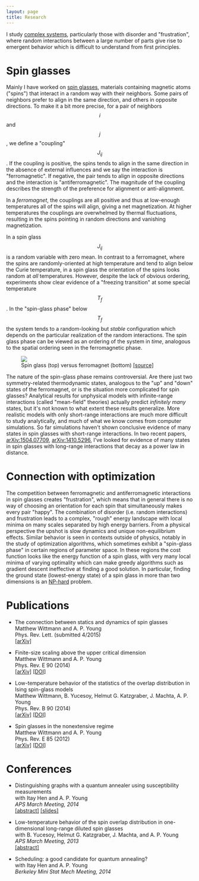 ```yaml
---
layout: page
title: Research
---
```


I study [complex systems][], particularly those with disorder and
"frustration", where random interactions between a large number of parts give
rise to emergent behavior which is difficult to understand from first
principles.

Spin glasses
============

Mainly I have worked on [spin glasses][], materials containing magnetic atoms
("spins") that interact in a random way with their neighbors. Some pairs of
neighbors prefer to align in the same direction, and others in opposite
directions. To make it a bit more precise, for a pair of neighbors $$i$$ and
$$j$$, we define a "coupling" $$J_{ij}$$. If the coupling is positive, the
spins tends to align in the same direction in the absence of external
influences and we say the interaction is "ferromagnetic". If negative, the pair
tends to align in opposite directions and the interaction is
"antiferromagnetic". The magnitude of the coupling describes the strength of
the preference for alignment or anti-alignment.

In a *ferromagnet*, the couplings are all positive and thus at low-enough
temperatures all of the spins will align, giving a net magnetization. At higher
temperatures the couplings are overwhelmed by thermal fluctuations, resulting
in the spins pointing in random directions and vanishing magnetization.

In a spin glass $$J_{ij}$$ is a random variable with zero mean. In contrast to
a ferromagnet, where the spins are randomly-oriented at high temperature and
tend to align below the Curie temperature, in a spin glass the orientation of
the spins looks random at *all* temperatures. However, despite the lack of
obvious ordering, experiments show clear evidence of a "freezing transition" at
some special temperature $$T_f$$. In the "spin-glass phase" below $$T_f$$ the
system tends to a random-looking but *stable* configuration which depends on
the particular realization of the random interactions. The spin glass phase can
be viewed as an ordering of the system in *time*, analogous to the spatial
ordering seen in the ferromagnetic phase.

<figure>
  <img src="http://upload.wikimedia.org/wikipedia/commons/6/62/Spin_glass_by_Zureks.svg">
  <figcaption>
    Spin glass (top) versus ferromagnet (bottom)
    <a href="http://en.wikipedia.org/wiki/Spin_glass#/media/File:Spin_glass_by_Zureks.svg">[source]</a>
  </figcaption>
</figure>

The nature of the spin-glass phase remains controversial. Are there just two
symmetry-related thermodynamic states, analogous to the "up" and "down" states
of the ferromagnet, or is the situation more complicated for spin glasses?
Analytical results for unphysical models with infinite-range interactions
(called "mean-field" theories) actually predict *infinitely many* states, but
it's not known to what extent these results generalize. More realistic models
with only short-range interactions are much more difficult to study
analytically, and much of what we know comes from computer simulations. So far
simulations haven't shown conclusive evidence of many states in spin glasses
with short-range interactions. In two recent papers, [arXiv:1504.07709][],
[arXiv:1410.5296][], I've looked for evidence of many states in spin glasses
with long-range interactions that decay as a power law in distance.

Connection with optimization
============================

The competition between ferromagnetic and antiferromagnetic interactions in
spin glasses creates "frustration", which means that in general there is no way
of choosing an orientation for each spin that simultaneously makes every pair
"happy". The combination of disorder (i.e. random interactions) and frustration
leads to a complex, "rough" energy landscape with local minima on many scales
separated by high energy barriers. From a physical perspective the upshot is
slow dynamics and unique non-equilibrium effects. Similar behavior is seen in
contexts outside of physics, notably in the study of optimization algorithms,
which sometimes exhibit a "spin-glass phase" in certain regions of parameter
space. In these regions the cost function looks like the energy function of a
spin glass, with very many local minima of varying optimality which can make
greedy algorithms such as gradient descent ineffective at finding a good
solution. In particular, finding the ground state (lowest-energy state) of a
spin glass in more than two dimensions is an [NP-hard][] problem.

[complex systems]: http://en.wikipedia.org/wiki/Complex_system
[spin glasses]: http://en.wikipedia.org/wiki/Spin_glass
[NP-hard]: http://en.wikipedia.org/wiki/NP-hard
[arXiv:1504.07709]: http://arxiv.org/abs/1504.07709
[arXiv:1410.5296]: http://arxiv.org/abs/1401.5296

Publications
============
<a name="pubs"></a>

- The connection between statics and dynamics of spin glasses<br>
  Matthew Wittmann and A. P. Young<br>
  Phys. Rev. Lett. (submitted 4/2015)<br>
  [[arXiv]](http://arxiv.org/abs/1504.07709)

- Finite-size scaling above the upper critical dimension<br>
  Matthew Wittmann and A. P. Young<br>
  Phys. Rev. E 90 (2014)<br>
  [[arXiv]](http://arxiv.org/abs/1410.5296)
  [[DOI]](http://dx.doi.org/10.1103/PhysRevE.90.062137)

- Low-temperature behavior of the statistics of the overlap distribution in Ising spin-glass models<br>
  Matthew Wittmann, B. Yucesoy, Helmut G. Katzgraber, J. Machta, A. P. Young<br>
  Phys. Rev. B 90 (2014)<br>
  [[arXiv]](http://arxiv.org/abs/1408.2482)
  [[DOI]](http://dx.doi.org/10.1103/PhysRevB.90.134419)

- Spin glasses in the nonextensive regime<br>
  Matthew Wittmann and A. P. Young<br>
  Phys. Rev. E 85 (2012)<br>
  [[arXiv]](http://arxiv.org/abs/1201.1955)
  [[DOI]](http://dx.doi.org/10.1103/PhysRevE.85.041104)


Conferences
===========

- Distinguishing graphs with a quantum annealer using susceptibility measurements<br>
  with Itay Hen and A. P. Young<br>
  *APS March Meeting, 2014*<br>
  [[abstract]](http://meetings.aps.org/Meeting/MAR14/Session/J35.5)
  [[slides]](https://dl.dropboxusercontent.com/u/8639724/MarchMeeting2014.pdf)
  
- Low-temperature behavior of the spin overlap distribution in one-dimensional long-range diluted spin glasses<br>
  with B. Yucesoy, Helmut G. Katzgraber, J. Machta, and A. P. Young<br>
  *APS March Meeting, 2013*<br>
  [[abstract]](http://meetings.aps.org/Meeting/MAR13/Session/F29.2)

- Scheduling: a good candidate for quantum annealing?<br>
  with Itay Hen and A. P. Young<br>
  *Berkeley Mini Stat Mech Meeting, 2014*<br>

